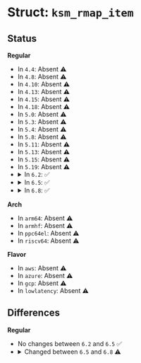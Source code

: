 # Struct: <code>ksm_rmap_item</code>

## Status
<b>Regular</b>
<ul>
<li>
In <code>4.4</code>: Absent ⚠️
</li>
<li>
In <code>4.8</code>: Absent ⚠️
</li>
<li>
In <code>4.10</code>: Absent ⚠️
</li>
<li>
In <code>4.13</code>: Absent ⚠️
</li>
<li>
In <code>4.15</code>: Absent ⚠️
</li>
<li>
In <code>4.18</code>: Absent ⚠️
</li>
<li>
In <code>5.0</code>: Absent ⚠️
</li>
<li>
In <code>5.3</code>: Absent ⚠️
</li>
<li>
In <code>5.4</code>: Absent ⚠️
</li>
<li>
In <code>5.8</code>: Absent ⚠️
</li>
<li>
In <code>5.11</code>: Absent ⚠️
</li>
<li>
In <code>5.13</code>: Absent ⚠️
</li>
<li>
In <code>5.15</code>: Absent ⚠️
</li>
<li>
In <code>5.19</code>: Absent ⚠️
</li>
<li>
<details>
<summary>In <code>6.2</code>: ✅</summary>

```c
struct ksm_rmap_item {
    struct ksm_rmap_item *rmap_list;
    struct anon_vma *anon_vma;
    int nid;
    struct mm_struct *mm;
    long unsigned int address;
    unsigned int oldchecksum;
    struct rb_node node;
    struct ksm_stable_node *head;
    struct hlist_node hlist;
};
```
</details>
</li>
<li>
<details>
<summary>In <code>6.5</code>: ✅</summary>

```c
struct ksm_rmap_item {
    struct ksm_rmap_item *rmap_list;
    struct anon_vma *anon_vma;
    int nid;
    struct mm_struct *mm;
    long unsigned int address;
    unsigned int oldchecksum;
    struct rb_node node;
    struct ksm_stable_node *head;
    struct hlist_node hlist;
};
```
</details>
</li>
<li>
<details>
<summary>In <code>6.8</code>: ✅</summary>

```c
struct ksm_rmap_item {
    struct ksm_rmap_item *rmap_list;
    struct anon_vma *anon_vma;
    int nid;
    struct mm_struct *mm;
    long unsigned int address;
    unsigned int oldchecksum;
    rmap_age_t age;
    rmap_age_t remaining_skips;
    struct rb_node node;
    struct ksm_stable_node *head;
    struct hlist_node hlist;
};
```
</details>
</li>
</ul>
<b>Arch</b>
<ul>
<li>
In <code>arm64</code>: Absent ⚠️
</li>
<li>
In <code>armhf</code>: Absent ⚠️
</li>
<li>
In <code>ppc64el</code>: Absent ⚠️
</li>
<li>
In <code>riscv64</code>: Absent ⚠️
</li>
</ul>
<b>Flavor</b>
<ul>
<li>
In <code>aws</code>: Absent ⚠️
</li>
<li>
In <code>azure</code>: Absent ⚠️
</li>
<li>
In <code>gcp</code>: Absent ⚠️
</li>
<li>
In <code>lowlatency</code>: Absent ⚠️
</li>
</ul>

## Differences
<b>Regular</b>
<ul>
<li>
No changes between <code>6.2</code> and <code>6.5</code> ✅
</li>
<li>
<details>
<summary>Changed between <code>6.5</code> and <code>6.8</code> ⚠️</summary>
<ul>
<li>
<b>Field added. </b>
<code>rmap_age_t age</code>
</li>
<li>
<b>Field added. </b>
<code>rmap_age_t remaining_skips</code>
</li>
</ul>
</details>
</li>
</ul>
